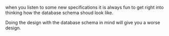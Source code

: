 when you listen to some new specifications it is always fun to get right into thinking how the database schema shoud look like.

Doing the design with the database schema in mind will give you a worse design.